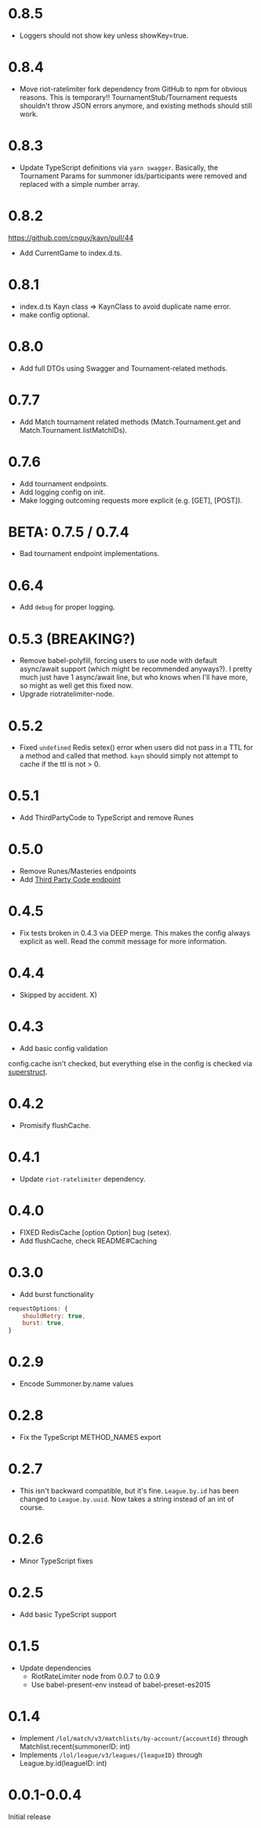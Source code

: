 # 0.8.5

* Loggers should not show key unless showKey=true.

# 0.8.4

* Move riot-ratelimiter fork dependency from GitHub to npm for obvious reasons. This is temporary!! TournamentStub/Tournament requests shouldn't throw JSON errors anymore, and existing methods should still work.

# 0.8.3

* Update TypeScript definitions via `yarn swagger`. Basically, the Tournament Params for summoner ids/participants were removed and replaced with a simple number array.

# 0.8.2
https://github.com/cnguy/kayn/pull/44
* Add CurrentGame to index.d.ts.

# 0.8.1
* index.d.ts Kayn class => KaynClass to avoid duplicate name error.
* make config optional.

# 0.8.0
* Add full DTOs using Swagger and Tournament-related methods.

# 0.7.7
* Add Match tournament related methods (Match.Tournament.get and Match.Tournament.listMatchIDs).

# 0.7.6
* Add tournament endpoints.
* Add logging config on init.
* Make logging outcoming requests more explicit (e.g. [GET], [POST]).

# BETA: 0.7.5 / 0.7.4 
* Bad tournament endpoint implementations.

# 0.6.4
* Add `debug` for proper logging.

# 0.5.3 (BREAKING?)
* Remove babel-polyfill, forcing users to use node with default async/await support (which might be recommended anyways?). I pretty much just have 1 async/await line, but who knows when I'll have more, so might as well get this fixed now.
* Upgrade riotratelimiter-node.

# 0.5.2
* Fixed `undefined` Redis setex() error when users did not pass in a TTL for a method and called that method. `kayn` should simply not attempt to cache if the ttl is not > 0.

# 0.5.1
* Add ThirdPartyCode to TypeScript and remove Runes

# 0.5.0
* Remove Runes/Masteries endpoints
* Add [Third Party Code endpoint](https://developer.riotgames.com/api-methods/#third-party-code-v3/GET_getThirdPartyCodeBySummonerId)

# 0.4.5
* Fix tests broken in 0.4.3 via DEEP merge. This makes the config always explicit as well. Read the commit message for more information.

# 0.4.4
* Skipped by accident. X)

# 0.4.3
* Add basic config validation

config.cache isn't checked, but everything else in the config is checked via [superstruct](https://github.com/ianstormtaylor/superstruct).

# 0.4.2
* Promisify flushCache.

# 0.4.1
* Update `riot-ratelimiter` dependency.

# 0.4.0
* FIXED RedisCache [option Option] bug (setex).
* Add flushCache, check README#Caching

# 0.3.0
* Add burst functionality

```javascript
requestOptions: {
    shouldRetry: true,
    burst: true,
}
```

# 0.2.9
* Encode Summoner.by.name values

# 0.2.8
* Fix the TypeScript METHOD_NAMES export

# 0.2.7
* This isn't backward compatible, but it's fine. `League.by.id` has been changed to `League.by.uuid`. Now takes a string instead of an int of course.

# 0.2.6
* Minor TypeScript fixes

# 0.2.5
* Add basic TypeScript support

# 0.1.5
* Update dependencies
    * RiotRateLimiter node from 0.0.7 to 0.0.9
    * Use babel-present-env instead of babel-preset-es2015

# 0.1.4
* Implement `/lol/match/v3/matchlists/by-account/{accountId}` through Matchlist.recent(summonerID: int)
* Implements `/lol/league/v3/leagues/{leagueID}` through League.by.id(leagueID: int)

# 0.0.1-0.0.4
Initial release
